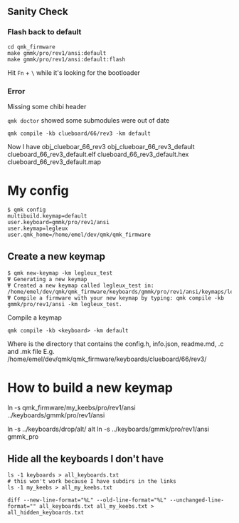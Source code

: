 ## Sanity Check

### Flash back to default

    cd qmk_firmware
    make gmmk/pro/rev1/ansi:default
    make gmmk/pro/rev1/ansi:default:flash

Hit `Fn` + `\` while it's looking for the bootloader


### Error

Missing some chibi header

`qmk doctor` showed some submodules were out of date

    qmk compile -kb clueboard/66/rev3 -km default

Now I have 
    obj_clueboar_66_rev3
    obj_clueboar_66_rev3_default
    clueboard_66_rev3_default.elf
    clueboard_66_rev3_default.hex
    clueboard_66_rev3_default.map


# My config

    $ qmk config
    multibuild.keymap=default
    user.keyboard=gmmk/pro/rev1/ansi
    user.keymap=legleux
    user.qmk_home=/home/emel/dev/qmk/qmk_firmware

## Create a new keymap

    $ qmk new-keymap -km legleux_test
    Ψ Generating a new keymap
    Ψ Created a new keymap called legleux_test in: /home/emel/dev/qmk/qmk_firmware/keyboards/gmmk/pro/rev1/ansi/keymaps/legleux_test.
    Ψ Compile a firmware with your new keymap by typing: qmk compile -kb gmmk/pro/rev1/ansi -km legleux_test.


Compile a keymap

    qmk compile -kb <keyboard> -km default

Where <keyboard> is the directory that contains the config.h, info.json, readme.md, .c and .mk file
E.g. /home/emel/dev/qmk/qmk_firmware/keyboards/clueboard/66/rev3/

# How to build a new keymap

ln -s qmk_firmware/my_keebs/pro/rev1/ansi
../keyboards/gmmk/pro/rev1/ansi

ln -s ../keyboards/drop/alt/ alt 
ln -s ../keyboards/gmmk/pro/rev1/ansi gmmk_pro


##  Hide all the keyboards I don't have

    ls -1 keyboards > all_keyboards.txt 
    # this won't work because I have subdirs in the links
    ls -1 my_keebs > all_my_keebs.txt 

    diff --new-line-format="%L" --old-line-format="%L" --unchanged-line-format="" all_keyboards.txt all_my_keebs.txt > all_hidden_keyboards.txt
